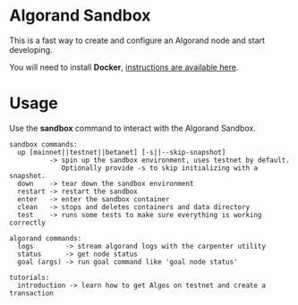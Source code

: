# Algorand Sandbox

This is a fast way to create and configure an Algorand node and start developing.

You will need to install **Docker**, [instructions are available here](https://docs.docker.com/v17.09/engine/installation/).

# Usage

Use the **sandbox** command to interact with the Algorand Sandbox.
```
sandbox commands:
  up [mainnet||testnet||betanet] [-s||--skip-snapshot]
          -> spin up the sandbox environment, uses testnet by default.
             Optionally provide -s to skip initializing with a snapshot.
  down    -> tear down the sandbox environment
  restart -> restart the sandbox
  enter   -> enter the sandbox container
  clean   -> stops and deletes containers and data directory
  test    -> runs some tests to make sure everything is working correctly

algorand commands:
  logs        -> stream algorand logs with the carpenter utility
  status      -> get node status
  goal (args) -> run goal command like 'goal node status'

tutorials:
  introduction -> learn how to get Algos on testnet and create a transaction
```

